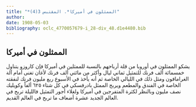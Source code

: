 ```yaml
---
title: "*الممثلون في أميركا*. المقتبس 3(4)"
author: 
date: 1908-05-03
bibliography: oclc_4770057679-i_28-div_48.d1e4480.bib
---
```




##  الممثلون في أميركا 


 يشكو الممثلون في أوروبا من قلة أرباحهم بالنسبة للممثلين في أميركا فإن كاروزو يتناول  خمسمائة  ألف  فرنك للتمثيل  ثماني  ليال وأكثر من مائتي  ألف  فرنك لأغان تغنى أمام آلة الغرامافون ومثل ذلك في الليالي الخاصة ثم أنه يأخذ في الأسبوع ربع مليون فرنك لنفقته الخاصة في الفندق والمطعم ويربح الممثل بادرفسكي في كل شتاء  ٦٢٥  ألفاً وكويليك   نصف مليون  وبالنظر لكثرة المتفرجين في أميركا ولغلاء أجور التمثيل فالليلة تربح في العالم الجديد  عشرة  أضعاف ما تربح في العالم القديم. 
